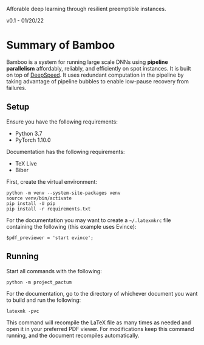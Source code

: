 Afforable deep learning through resilient preemptible instances.

v0.1 - 01/20/22

# Summary of Bamboo
Bamboo is a system for running large scale DNNs using **pipeline parallelism**
affordably, reliably, and efficiently on spot instances.
It is built on top of [DeepSpeed](https://github.com/microsoft/DeepSpeed).
It uses redundant computation in the pipeline by taking advantage of
pipeline bubbles to enable low-pause recovery from failures.


## Setup

Ensure you have the following requirements:

- Python 3.7
- PyTorch 1.10.0

Documentation has the following requirements:

- TeX Live
- Biber

First, create the virtual environment:

    python -m venv --system-site-packages venv
    source venv/bin/activate
    pip install -U pip
    pip install -r requirements.txt

For the documentation you may want to create a `~/.latexmkrc` file containing
the following (this example uses Evince):

    $pdf_previewer = 'start evince';

## Running

Start all commands with the following:

    python -m project_pactum

For the documentation, go to the directory of whichever document you want to
build and run the following:

    latexmk -pvc

This command will recompile the LaTeX file as many times as needed and open it
in your preferred PDF viewer. For modifications keep this command running, and
the document recompiles automatically.
